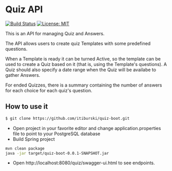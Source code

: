 # Quiz API

[![Build Status](https://travis-ci.com/itiburski/quiz-boot.svg?branch=master)](https://travis-ci.com/itiburski/quiz-boot) [![License: MIT](https://img.shields.io/badge/License-MIT-yellow.svg)](https://opensource.org/licenses/MIT)

This is an API for managing Quiz and Answers.

The API allows users to create quiz Templates with some predefined questions.

When a Template is ready it can be turned Active, so the template can be used to create a Quiz based on it (that is, using the Template's questions). A Quiz should also specify a date range when the Quiz will be availabe to gather Answers.

For ended Quizzes, there is a summary containing the number of answers for each choice for each quiz's question.


## How to use it

```sh
$ git clone https://github.com/itiburski/quiz-boot.git
```

+ Open project in your favorite editor and change application.properties file to point to your PostgreSQL database
+ Build Spring project

```sh
mvn clean package
java -jar target/quiz-boot-0.0.1-SNAPSHOT.jar
```

+ Open http://localhost:8080/quiz/swagger-ui.html to see endpoints.
